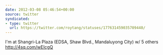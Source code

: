 ```yaml
---
date: 2012-03-08 05:46:54+00:00
source: twitter
syndicated:
- type: twitter
  url: https://twitter.com/roytang/statuses/177631459035709440/
---
```


I'm at Shangri-La Plaza (EDSA, Shaw Blvd., Mandaluyong City) w/ 5 others http://4sq.com/wEIcgQ